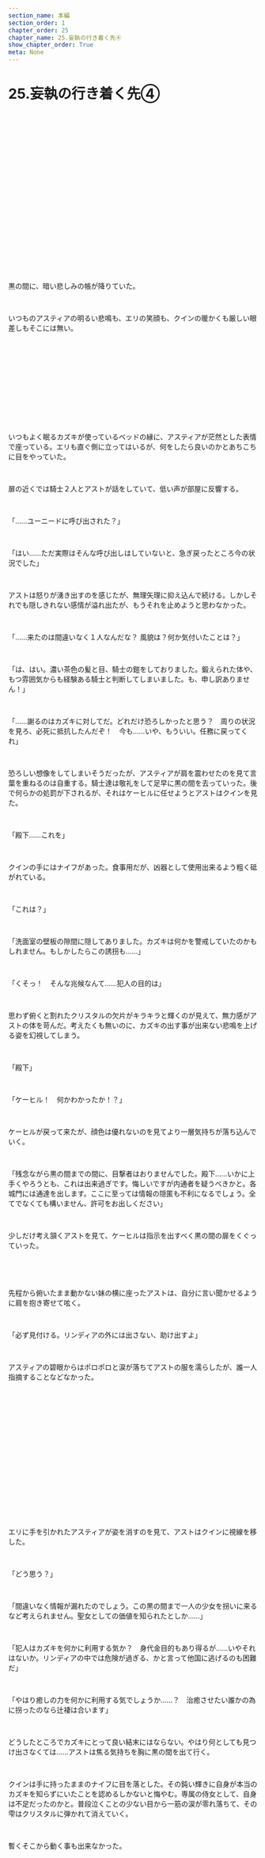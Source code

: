 ```yaml
---
section_name: 本編
section_order: 1
chapter_order: 25
chapter_name: 25.妄執の行き着く先④
show_chapter_order: True
meta: None
---
```


# 25.妄執の行き着く先④
<div class="novel_view" id="novel_honbun">
 <p id="L1">
 </p>
 <p id="L2">
  <br/>
 </p>
 <p id="L3">
  <br/>
 </p>
 <p id="L4">
  <br/>
 </p>
 <p id="L5">
  <br/>
 </p>
 <p id="L6">
  <br/>
 </p>
 <p id="L7">
  <br/>
 </p>
 <p id="L8">
  <br/>
 </p>
 <p id="L9">
  <br/>
 </p>
 <p id="L10">
  <br/>
 </p>
 <p id="L11">
  <br/>
 </p>
 <p id="L12">
  <br/>
 </p>
 <p id="L13">
  黒の間に、暗い悲しみの帳が降りていた。
 </p>
 <p id="L14">
  <br/>
 </p>
 <p id="L15">
  いつものアスティアの明るい悲鳴も、エリの笑顔も、クインの暖かくも厳しい眼差しもそこには無い。
 </p>
 <p id="L16">
  <br/>
 </p>
 <p id="L17">
  <br/>
 </p>
 <p id="L18">
  <br/>
 </p>
 <p id="L19">
  <br/>
 </p>
 <p id="L20">
  <br/>
 </p>
 <p id="L21">
  <br/>
 </p>
 <p id="L22">
  いつもよく眠るカズキが使っているベッドの縁に、アスティアが茫然とした表情で座っている。エリも直ぐ側に立ってはいるが、何をしたら良いのかとあちこちに目をやっていた。
 </p>
 <p id="L23">
  <br/>
 </p>
 <p id="L24">
  扉の近くでは騎士２人とアストが話をしていて、低い声が部屋に反響する。
 </p>
 <p id="L25">
  <br/>
 </p>
 <p id="L26">
  「……ユーニードに呼び出された？」
 </p>
 <p id="L27">
  <br/>
 </p>
 <p id="L28">
  「はい……ただ実際はそんな呼び出しはしていないと、急ぎ戻ったところ今の状況でした」
 </p>
 <p id="L29">
  <br/>
 </p>
 <p id="L30">
  アストは怒りが湧き出すのを感じたが、無理矢理に抑え込んで続ける。しかしそれでも隠しきれない感情が溢れ出たが、もうそれを止めようと思わなかった。
 </p>
 <p id="L31">
  <br/>
 </p>
 <p id="L32">
  「……来たのは間違いなく１人なんだな？  風貌は？何か気付いたことは？」
 </p>
 <p id="L33">
  <br/>
 </p>
 <p id="L34">
  「は、はい。濃い茶色の髪と目、騎士の鎧をしておりました。鍛えられた体や、もつ雰囲気からも経験ある騎士と判断してしまいました。も、申し訳ありません！」
 </p>
 <p id="L35">
  <br/>
 </p>
 <p id="L36">
  「……謝るのはカズキに対してだ。どれだけ恐ろしかったと思う？　周りの状況を見ろ、必死に抵抗したんだぞ！　今も……いや、もういい。任務に戻ってくれ」
 </p>
 <p id="L37">
  <br/>
 </p>
 <p id="L38">
  恐ろしい想像をしてしまいそうだったが、アスティアが肩を震わせたのを見て言葉を重ねるのは自重する。騎士達は敬礼をして足早に黒の間を去っていった。後で何らかの処罰が下されるが、それはケーヒルに任せようとアストはクインを見た。
 </p>
 <p id="L39">
  <br/>
 </p>
 <p id="L40">
  「殿下……これを」
 </p>
 <p id="L41">
  <br/>
 </p>
 <p id="L42">
  クインの手にはナイフがあった。食事用だが、凶器として使用出来るよう粗く砥がれている。
 </p>
 <p id="L43">
  <br/>
 </p>
 <p id="L44">
  「これは？」
 </p>
 <p id="L45">
  <br/>
 </p>
 <p id="L46">
  「洗面室の壁板の隙間に隠してありました。カズキは何かを警戒していたのかもしれません。もしかしたらこの誘拐も……」
 </p>
 <p id="L47">
  <br/>
 </p>
 <p id="L48">
  「くそっ！　そんな兆候なんて……犯人の目的は」
 </p>
 <p id="L49">
  <br/>
 </p>
 <p id="L50">
  思わず俯くと割れたクリスタルの欠片がキラキラと輝くのが見えて、無力感がアストの体を苛んだ。考えたくも無いのに、カズキの出す事が出来ない悲鳴を上げる姿を幻視してしまう。
 </p>
 <p id="L51">
  <br/>
 </p>
 <p id="L52">
  「殿下」
 </p>
 <p id="L53">
  <br/>
 </p>
 <p id="L54">
  「ケーヒル！　何かわかったか！？」
 </p>
 <p id="L55">
  <br/>
 </p>
 <p id="L56">
  ケーヒルが戻って来たが、顔色は優れないのを見てより一層気持ちが落ち込んでいく。
 </p>
 <p id="L57">
  <br/>
 </p>
 <p id="L58">
  「残念ながら黒の間までの間に、目撃者はおりませんでした。殿下……いかに上手くやろうとも、これは出来過ぎです。悔しいですが内通者を疑うべきかと。各城門には通達を出します。ここに至っては情報の隠匿も不利になるでしょう。全てでなくても構いません、許可をお出しください」
 </p>
 <p id="L59">
  <br/>
 </p>
 <p id="L60">
  少しだけ考え頷くアストを見て、ケーヒルは指示を出すべく黒の間の扉をくぐっていった。
 </p>
 <p id="L61">
  <br/>
 </p>
 <p id="L62">
  <br/>
 </p>
 <p id="L63">
  先程から俯いたまま動かない妹の横に座ったアストは、自分に言い聞かせるように肩を抱き寄せて呟く。
 </p>
 <p id="L64">
  <br/>
 </p>
 <p id="L65">
  「必ず見付ける。リンディアの外には出さない、助け出すよ」
 </p>
 <p id="L66">
  <br/>
 </p>
 <p id="L67">
  アスティアの碧眼からはポロポロと涙が落ちてアストの服を濡らしたが、誰一人指摘することなどなかった。
 </p>
 <p id="L68">
  <br/>
 </p>
 <p id="L69">
  <br/>
 </p>
 <p id="L70">
  <br/>
 </p>
 <p id="L71">
  <br/>
 </p>
 <p id="L72">
  <br/>
 </p>
 <p id="L73">
  <br/>
 </p>
 <p id="L74">
  <br/>
 </p>
 <p id="L75">
  <br/>
 </p>
 <p id="L76">
  <br/>
 </p>
 <p id="L77">
  エリに手を引かれたアスティアが姿を消すのを見て、アストはクインに視線を移した。
 </p>
 <p id="L78">
  <br/>
 </p>
 <p id="L79">
  「どう思う？」
 </p>
 <p id="L80">
  <br/>
 </p>
 <p id="L81">
  「間違いなく情報が漏れたのでしょう。この黒の間まで一人の少女を拐いに来るなど考えられません。聖女としての価値を知られたとしか……」
 </p>
 <p id="L82">
  <br/>
 </p>
 <p id="L83">
  「犯人はカズキを何かに利用する気か？　身代金目的もあり得るが……いやそれはないか。リンディアの中では危険が過ぎる、かと言って他国に逃げるのも困難だ」
 </p>
 <p id="L84">
  <br/>
 </p>
 <p id="L85">
  「やはり癒しの力を何かに利用する気でしょうか……？　治癒させたい誰かの為に拐ったのなら辻褄は合います」
 </p>
 <p id="L86">
  <br/>
 </p>
 <p id="L87">
  どうしたところでカズキにとって良い結末にはならない。やはり何としても見つけ出さなくては……アストは焦る気持ちを胸に黒の間を出て行く。
 </p>
 <p id="L88">
  <br/>
 </p>
 <p id="L89">
  クインは手に持ったままのナイフに目を落とした。その鈍い輝きに自身が本当のカズキを知らずにいたことを認めるしかないと悔やむ。専属の侍女として、自身は不足だったのかと。普段泣くことの少ない目から一筋の涙が零れ落ちて、その雫はクリスタルに弾かれて消えていく。
 </p>
 <p id="L90">
  <br/>
 </p>
 <p id="L91">
  暫くそこから動く事も出来なかった。
 </p>
 <p id="L92">
  <br/>
 </p>
 <p id="L93">
  <br/>
 </p>
 <p id="L94">
  <br/>
 </p>
 <p id="L95">
  <br/>
 </p>
 <p id="L96">
  <br/>
 </p>
 <p id="L97">
  <br/>
 </p>
 <p id="L98">
  <br/>
 </p>
 <p id="L99">
  <br/>
 </p>
 <p id="L100">
  <br/>
 </p>
 <p id="L101">
  <br/>
 </p>
 <p id="L102">
  <br/>
 </p>
 <p id="L103">
  <br/>
 </p>
 <p id="L104">
  <br/>
 </p>
 <p id="L105">
  <br/>
 </p>
 <p id="L106">
  <br/>
 </p>
 <p id="L107">
  ○ ○ ○ ○ ○ ○ ○ ○ ○ ○ ○ ○ ○ ○ ○ ○ ○
 </p>
 <p id="L108">
  <br/>
 </p>
 <p id="L109">
  <br/>
 </p>
 <p id="L110">
  <br/>
 </p>
 <p id="L111">
  <br/>
 </p>
 <p id="L112">
  <br/>
 </p>
 <p id="L113">
  「これが聖女だと？　思っていたより子供だな。刻印は……ふん、確かに刻まれているようだが」
 </p>
 <p id="L114">
  <br/>
 </p>
 <p id="L115">
  <br/>
 </p>
 <p id="L116">
  意識のないカズキは薄汚れた木の椅子に座っていて、頭は前側に深く俯き動かない。両足はそのままだが、肘掛けに両手は縛られている。更に細い腰回りには革の太いベルトが外れないように巻かれ、そこから鎖が伸びて石床に固定されていた。両手が自由になっても鎖の届く範囲しか動けないだろう。その皮のベルトにも鍵が掛けてあり、自力では逃げる事も出来ない様になっていた。
 </p>
 <p id="L117">
  <br/>
 </p>
 <p id="L118">
  カズキ達がいる空間は全体を石で覆われていて、空気の循環用の小さな穴が二つ程ある。奥にはまだ部屋があるようだが扉は閉り、壁の蝋燭はユラユラとした光でカズキ達を照らしていた。
 </p>
 <p id="L119">
  <br/>
 </p>
 <p id="L120">
  リンスフィア郊外にある馬屋の跡地に、カズキは連れて来られていた。既に放棄されて久しい馬屋には人の気配はない。その場所は、その馬屋から隠された階段を降りた地下空間だった。
 </p>
 <p id="L121">
  <br/>
 </p>
 <p id="L122">
  <br/>
 </p>
 <p id="L123">
  <br/>
 </p>
 <p id="L124">
  <br/>
 </p>
 <p id="L125">
  「貴様まで来て大丈夫なのか？　今は正体を知られる訳にいかないだろう」
 </p>
 <p id="L126">
  <br/>
 </p>
 <p id="L127">
  「ああ、顔は隠す」
 </p>
 <p id="L128">
  <br/>
 </p>
 <p id="L129">
  ユーニードはディオゲネスに目だけが空いた白い仮面を見せて、それを着けた。
 </p>
 <p id="L130">
  <br/>
 </p>
 <p id="L131">
  「何より聖女の力を自分で確認したい。ディオゲネス、怪我人は用意出来てるのか？」
 </p>
 <p id="L132">
  <br/>
 </p>
 <p id="L133">
  ユーニードのくぐもった声に、ディオゲネスは顎でしゃくって奥の扉の方を示した。
 </p>
 <p id="L134">
  <br/>
 </p>
 <p id="L135">
  「家族を無くしたりした独り身の者達だ。借金で首が回らない連中ばかりで、少しばかり脅してある。病人は諦めろ、都合のいいのがいない。ただ騎士や森人で無い者も必要と思ってな、一人だけ女もいる」
 </p>
 <p id="L136">
  <br/>
 </p>
 <p id="L137">
  「そうか、後は聖女が目を覚ますのを待つだけだな」
 </p>
 <p id="L138">
  <br/>
 </p>
 <p id="L139">
  「聖女のイメージと違って、なかなか根性のある餓鬼だ。思った様にはいかないかもしれないぞ？」
 </p>
 <p id="L140">
  <br/>
 </p>
 <p id="L141">
  「ほう、どういう事だ？」
 </p>
 <p id="L142">
  <br/>
 </p>
 <p id="L143">
  ユーニードは一流の戦士であるディオゲネスが言った言葉に興味を唆られる。
 </p>
 <p id="L144">
  <br/>
 </p>
 <p id="L145">
  「大した事じゃないが、一部始終を見てたんだ。ナイフを持った大人に怯むこともなく対峙していた。体の使い方もいい。決断も早いし、実行する行動力もある。もし女でも子供でもなければ、良い騎士になれたかもな……ほら、そこにいるのが伸された大人だ」
 </p>
 <p id="L146">
  <br/>
 </p>
 <p id="L147">
  ディオゲネスは壁際に寄りかかり立っていた黒尽くめの男を真顔で指差した。そのボイチェフは苦々しい顔を隠さなかったが、流石に反論はしない。
 </p>
 <p id="L148">
  <br/>
 </p>
 <p id="L149">
  「ふん、まあいい……私は後ろで見ている。やる事はわかってるな？」
 </p>
 <p id="L150">
  <br/>
 </p>
 <p id="L151">
  「ああ、任せておけ。貴様こそ耐えれるのか？」
 </p>
 <p id="L152">
  <br/>
 </p>
 <p id="L153">
  少女が痛めつけられる様を見る事に……ディオゲネスはカズキを見ながらそう言葉を続けた。
 </p>
 <p id="L154">
  <br/>
 </p>
 <p id="L155">
  「全ては魔獣を根絶やしにする為だ、そんな事は些細なことに過ぎん」
 </p>
 <p id="L156">
  <br/>
 </p>
 <p id="L157">
  ユーニードには魔獣の断末魔しか見えてはないのか、妄執に駆られたその目は鈍く光を放つだけだった。
 </p>
 <p id="L158">
  <br/>
 </p>
 <p id="L159">
  <br/>
 </p>
 <p id="L160">
  <br/>
 </p>
 <p id="L161">
  <br/>
 </p>
 <p id="L162">
  <br/>
 </p>
 <p id="L163">
  ○ ○ ○
 </p>
 <p id="L164">
  <br/>
 </p>
 <p id="L165">
  <br/>
 </p>
 <p id="L166">
  <br/>
 </p>
 <p id="L167">
  <br/>
 </p>
 <p id="L168">
  <br/>
 </p>
 <p id="L169">
  少しずつ戻ってきた意識だが、まだ気絶したフリをしながら様子を伺う。腕を椅子に固定され、腰回りにも何かで縛られているのを感じる。周りには複数の人の気配。やはり話している内容は理解出来ないが、それは最初から諦めていた。
 </p>
 <p id="L170">
  <br/>
 </p>
 <p id="L171">
  最悪な状況に絶望の淵へ落ちてしまいそうな心を、何とか奮い立たせてチャンスを伺うしか無い。カズキは周りに分からないよう薄っすらと目を開き、丁度見える腰回りを確認した。
 </p>
 <p id="L172">
  <br/>
 </p>
 <p id="L173">
  「おい、こいつ意識が戻ってるぞ。様子を見てやがるんだ……やはり中々の奴だ」
 </p>
 <p id="L174">
  <br/>
 </p>
 <p id="L175">
  何処かで聞いた声だと記憶を探ると、意識を失う前に見た焦げ茶色の髪の男と思い当たった。押さえ付けた絶望感が襲ってくる。それでも何か情報をと、俯いたまま目だけを動かしていた時だった。
 </p>
 <p id="L176">
  <br/>
 </p>
 <p id="L177">
  顎を持たれて強引に上を向かされ、カズキは痛みで思わず眼を見開いた。
 </p>
 <p id="L178">
  <br/>
 </p>
 <p id="L179">
  「ほらな？　ボイチェフ、油断するとまたやられるぞ？」
 </p>
 <p id="L180">
  <br/>
 </p>
 <p id="L181">
  あの時の男に間違いなく、すぐ横には頭にクリスタルの馬を叩きつけた大男がいる。
 </p>
 <p id="L182">
  <br/>
 </p>
 <p id="L183">
  こうなってはしょうがないと、カズキは二人の男を睨みつけて周りを見渡した。部屋の奥にはもう一人いて、気色悪い白い仮面を着けている。腕に力を入れて前後に動かしてみたが、全く外れそうにない。隠しても無意味だろうと、ガタガタと椅子にも力を入れてみたが結果は同じだった。
 </p>
 <p id="L184">
  <br/>
 </p>
 <p id="L185">
  カズキは何時ものように心を別にして、痛みや屈辱が来る事に身構えるしかない。
 </p>
 <p id="L186">
  <br/>
 </p>
 <p id="L187">
  <br/>
 </p>
 <p id="L188">
  <br/>
 </p>
 <p id="L189">
  <br/>
 </p>
 <p id="L190">
  <br/>
 </p>
 <p id="L191">
  <br/>
 </p>
 <p id="L192">
  <br/>
 </p>
 <p id="L193">
  <br/>
 </p>
 <p id="L194">
  「これが聖女の力なのかねぇ……こんな時でも狼狽えずに動けるなんて信じられんよ。こんな
  <ruby>
   形
   <rp>
    (
   </rp>
   <rt>
    なり
   </rt>
   <rp>
    )
   </rp>
  </ruby>
  でどんな修羅場を潜ってきたのやら」
 </p>
 <p id="L195">
  <br/>
 </p>
 <p id="L196">
  「ディオゲネスさんよ、始めてもいいか？」
 </p>
 <p id="L197">
  <br/>
 </p>
 <p id="L198">
  「んー？　ああ、先ずは刻印の確認からだな」
 </p>
 <p id="L199">
  <br/>
 </p>
 <p id="L200">
  「待ってました！　少し幼いが見たこと無い美人だし、役得だよな。ちなみに犯っていいのか？」
 </p>
 <p id="L201">
  <br/>
 </p>
 <p id="L202">
  ディオゲネスはユーニードを見たが、首を横に振るのを確認して答えた。
 </p>
 <p id="L203">
  <br/>
 </p>
 <p id="L204">
  「ダメだ。指示された事だけに集中しろ」
 </p>
 <p id="L205">
  <br/>
 </p>
 <p id="L206">
  「ケッ……まあしょうがねえ、仕事だしな」
 </p>
 <p id="L207">
  <br/>
 </p>
 <p id="L208">
  ディオゲネスの冷めた目には気付かずに、ボイチェフはカズキの前に立った。
 </p>
 <p id="L209">
  <br/>
 </p>
 <p id="L210">
  「先ずは首回りか。鎖の様な刻印で、首に巻き付けてある様に見える。一部は耳の後ろまで来てるな」
 </p>
 <p id="L211">
  <br/>
 </p>
 <p id="L212">
  ボイチェフは右手で黒髪を掻き上げ、首筋からうなじにかけて鼻を着けて匂いを嗅ぐ。ワザとらしく音を立てながらだ。
 </p>
 <p id="L213">
  <br/>
 </p>
 <p id="L214">
  「ふへへ……餓鬼にしちゃ中々色っぽいじゃねえか……」
 </p>
 <p id="L215">
  <br/>
 </p>
 <p id="L216">
  イヤラシイ顔をしながら襟をつかんで無理矢理左肩を露出させた。折れそうな細い首からスッとした鎖骨と肩にかけて柔らかな曲線を描いている。蝋燭の灯りしかない地下でカズキの肌は妙に白く艶めかしく見えた。
 </p>
 <p id="L217">
  <br/>
 </p>
 <p id="L218">
  「左肩にもあるな、こっちは神代文字が目立つ感じだ」
 </p>
 <p id="L219">
  <br/>
 </p>
 <p id="L220">
  そのまま前に来たボイチェフは、掴んだままの襟を力尽くで下に引き裂いた。
 </p>
 <p id="L221">
  <br/>
 </p>
 <p id="L222">
  ーービッビリリッ！
 </p>
 <p id="L223">
  <br/>
 </p>
 <p id="L224">
  細い腰に巻かれた革ベルトのお陰で全てが引き裂かれはしなかったが、胸元からベルトのあたりまで縦に肌が晒されてしまう。下着はしていない。
 </p>
 <p id="L225">
  <br/>
 </p>
 <p id="L226">
  「ククク……お次は右胸にある刻印を確認してやるよ。ほれ、見えてしまうぞ、クク」
 </p>
 <p id="L227">
  <br/>
 </p>
 <p id="L228">
  そう言いながらワザとらしく上からゆっくりと開き始めた時だった。
 </p>
 <p id="L229">
  <br/>
 </p>
 <p id="L230">
  ーーゴキャッ！
 </p>
 <p id="L231">
  <br/>
 </p>
 <p id="L232">
  カズキはブオッと頭を振り、ボイチェフの鼻っ柱に思い切りぶつけた。
 </p>
 <p id="L233">
  <br/>
 </p>
 <p id="L234">
  「ぐえっっ……！」
 </p>
 <p id="L235">
  <br/>
 </p>
 <p id="L236">
  更に自由な足を使ってボイチェフの足の小指辺りを狙い思い切り踏み抜く。
 </p>
 <p id="L237">
  <br/>
 </p>
 <p id="L238">
  「痛え！　……テメエ！」
 </p>
 <p id="L239">
  <br/>
 </p>
 <p id="L240">
  ボイチェフはカズキの髪を掴んで上を向かせた。ブチブチと何本かの髪が抜けたが、ボイチェフは気にもせず平手で頬を打ち抜いた。
 </p>
 <p id="L241">
  <br/>
 </p>
 <p id="L242">
  乾いた音がカズキの頬から響き、軽い身体は簡単に傾いて椅子ごと横倒しになってしまう。口元からは僅かに血が滲み、頰は赤く痛々しい。胸も晒され、スカートは捲れてやはり白く見える太ももと下着すら見えた。意図せずして、内腿と脛にもあった刻印が露出したが、カズキは涙ひとつ見せずにボイチェフを睨みつける。
 </p>
 <p id="L243">
  <br/>
 </p>
 <p id="L244">
  「この餓鬼がぁ……！」
 </p>
 <p id="L245">
  <br/>
 </p>
 <p id="L246">
  情けない事に鼻血を出しながら、カズキを痛めつけようと髪を掴んだところでディオゲネスが待ったをかけた。
 </p>
 <p id="L247">
  <br/>
 </p>
 <p id="L248">
  「もういい、確認は十分だ。聖女で間違いないな？」
 </p>
 <p id="L249">
  <br/>
 </p>
 <p id="L250">
  ユーニードが無言で頷くのを確認したディオゲネスは、カズキを椅子ごと起こして元の位置に戻し感嘆の声を上げるしかない。
 </p>
 <p id="L251">
  <br/>
 </p>
 <p id="L252">
  「こいつは予想以上のタマだ……ボイチェフ、お遊びは終わりだ。このあと好きなだけ痛めつければいい。わかったな？」
 </p>
 <p id="L253">
  <br/>
 </p>
 <p id="L254">
  「……ああ、分かった」
 </p>
 <p id="L255">
  <br/>
 </p>
 <p id="L256">
  <br/>
 </p>
 <p id="L257">
  <br/>
 </p>
 <p id="L258">
  <br/>
 </p>
 <p id="L259">
  <br/>
 </p>
 <p id="L260">
  <br/>
 </p>
 <p id="L261">
  <br/>
 </p>
 <p id="L262">
  <br/>
 </p>
 <p id="L263">
  カズキの絶望的な夜は始まったばかりたった。
 </p>
 <p id="L264">
  <br/>
 </p>
 <p id="L265">
  <br/>
 </p>
 <p id="L266">
  <br/>
 </p>
 <p id="L267">
  <br/>
 </p>
 <p id="L268">
  <br/>
 </p>
 <p id="L269">
  <br/>
 </p>
 <p id="L270">
  <br/>
 </p>
 <p id="L271">
  <br/>
 </p>
 <p id="L272">
  <br/>
 </p>
 <p id="L273">
  <br/>
 </p>
 <p id="L274">
  <br/>
 </p>
 <p id="L275">
  <br/>
 </p>
 <p id="L276">
  <br/>
 </p>
 <p id="L277">
  <br/>
 </p>
</div>

